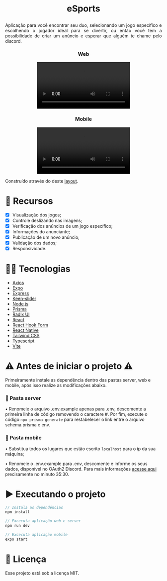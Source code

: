 # <p align="center">eSports</p>

<p align="justify">Aplicação para você encontrar seu duo, selecionando um jogo específico e escolhendo o jogador ideal para se divertir, ou então você tem a possibilidade de criar um anúncio e esperar que alguém te chame pelo discord.</p>

### <p align="center">Web</p>
<p align="center">
  <video src="https://user-images.githubusercontent.com/29473781/193426386-400433fe-a110-4f21-b149-01581362f01e.mp4"/>
  <br>
</p>

### <p align="center">Mobile</p>
<p align="center">
  <video src="https://user-images.githubusercontent.com/29473781/208524574-00c3ce38-138f-4dc7-8138-79c2fba70aca.mp4"/>
  <br>
</p>

<p align="center">

</p>

Construído através do deste [layout](https://www.figma.com/file/8yPqlNjGBpJ7sDSEma7Jm4/NLW-eSports-(Community)?node-id=0%3A1&t=7sZiMgKJOwNzPyWG-1).

# :pushpin: Recursos

- [x] Visualização dos jogos;
- [x] Controle deslizando nas imagens;
- [x] Verificação dos anúncios de um jogo específico;
- [x] Informações do anunciante;
- [x] Publicação de um novo anúncio;
- [x] Validação dos dados;
- [x] Responsividade.
 
# 👨‍💻 Tecnologias

- [Axios](https://axios-http.com/docs/intro)
- [Expo](https://expo.dev/)
- [Express](https://expressjs.com/pt-br/)
- [Keen-slider](https://keen-slider.io/)
- [Node.js](https://nodejs.org/en/)
- [Prisma](https://www.prisma.io/)
- [Radix UI](https://www.radix-ui.com/)
- [React](https://pt-br.reactjs.org/)
- [React Hook Form](https://react-hook-form.com/)
- [React Native](https://reactnative.dev/)
- [Tailwind CSS](https://tailwindcss.com/)
- [Typescript](https://www.typescriptlang.org/)
- [Vite](https://vitejs.dev/) 
 
# ⚠️ Antes de iniciar o projeto ⚠️

Primeiramente instale as dependência dentro das pastas server, web e mobile, após isso realize as modificações abaixo.
 
### :file_folder: Pasta server
• Renomeie o arquivo .env.example apenas para .env, descomente a primeira linha de código removendo o caractere #. Por fim, execute o código `npx prisma generate` para restabelecer o link entre o arquivo schema.prisma e env.

### :file_folder: Pasta mobile
• Substitua todos os lugares que estão escrito `localhost` para o ip da sua máquina;

• Renomeie o .env.example para .env, descomente e informe os seus dados, disponível no OAuth2 Discord. Para mais informações [acesse aqui](https://www.youtube.com/watch?v=z4A0YHGb8N0&t=2562s) precisamente no minuto 35:30.

# ▶️ Executando o projeto
```js
// Instala as dependências
npm install

// Excecuta aplicação web e server
npm run dev

// Excecuta aplicação mobile
expo start
```
 
# 📄 Licença

Esse projeto está sob a licença MIT.